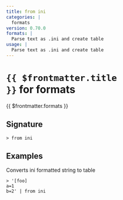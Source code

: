 ```yaml
---
title: from ini
categories: |
  formats
version: 0.70.0
formats: |
  Parse text as .ini and create table
usage: |
  Parse text as .ini and create table
---
```


# <code>{{ $frontmatter.title }}</code> for formats

<div class='command-title'>{{ $frontmatter.formats }}</div>

## Signature

```> from ini ```

## Examples

Converts ini formatted string to table
```shell
> '[foo]
a=1
b=2' | from ini
```
